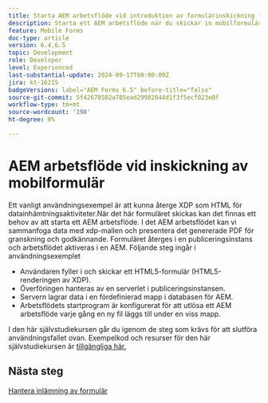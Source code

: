 ```yaml
---
title: Starta AEM arbetsflöde vid introduktion av formulärinskickning från HTML5
description: Starta ett AEM arbetsflöde när du skickar in mobilformulär
feature: Mobile Forms
doc-type: article
version: 6.4,6.5
topic: Development
role: Developer
level: Experienced
last-substantial-update: 2024-09-17T00:00:00Z
jira: kt-16215
badgeVersions: label="AEM Forms 6.5" before-title="false"
source-git-commit: 5f42678502a785ead29982044d1f3f5ecf023e0f
workflow-type: tm+mt
source-wordcount: '198'
ht-degree: 0%

---
```


# AEM arbetsflöde vid inskickning av mobilformulär

Ett vanligt användningsexempel är att kunna återge XDP som HTML för datainhämtningsaktiviteter.När det här formuläret skickas kan det finnas ett behov av att starta ett AEM arbetsflöde. I det AEM arbetsflödet kan vi sammanfoga data med xdp-mallen och presentera det genererade PDF för granskning och godkännande. Formuläret återges i en publiceringsinstans och arbetsflödet aktiveras i en AEM.
Följande steg ingår i användningsexemplet

* Användaren fyller i och skickar ett HTML5-formulär (HTML5-renderingen av XDP).
* Överföringen hanteras av en serverlet i publiceringsinstansen.
* Servern lagrar data i en fördefinierad mapp i databasen för AEM.
* Arbetsflödets startprogram är konfigurerat för att utlösa ett AEM arbetsflöde varje gång en ny fil läggs till under en viss mapp.

I den här självstudiekursen går du igenom de steg som krävs för att slutföra användningsfallet ovan. Exempelkod och resurser för den här självstudiekursen är [tillgängliga här.](./deploy-assets.md)


## Nästa steg

[Hantera inlämning av formulär](./handle-form-submission.md)